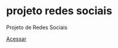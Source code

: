 # projeto redes sociais
 Projeto de Redes Sociais

<a href="https://orodolfoso.github.io/projeto-redes-sociais/">Acessar</a>
